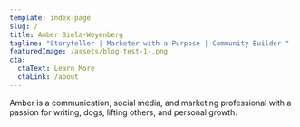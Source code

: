 ```yaml
---
template: index-page
slug: /
title: Amber Biela-Weyenberg
tagline: "Storyteller | Marketer with a Purpose | Community Builder "
featuredImage: /assets/blog-test-1-.png
cta:
  ctaText: Learn More
  ctaLink: /about
---
```

Amber is a communication, social media, and marketing professional with a passion for writing, dogs, lifting others, and personal growth.